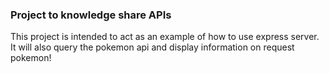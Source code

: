 ### Project to knowledge share APIs
This project is intended to act as an example of how to use express server. 
It will also query the pokemon api and display information on request pokemon!
